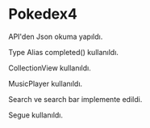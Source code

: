 # Pokedex4

API'den Json okuma yapıldı.

Type Alias completed() kullanıldı.

CollectionView kullanıldı.

MusicPlayer kullanıldı.

Search ve search bar implemente edildi.

Segue kullanıldı.
